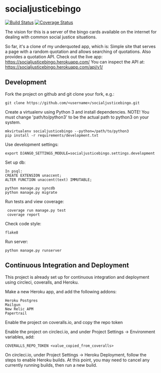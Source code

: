 socialjusticebingo
==================

[![Build Status](https://circleci.com/gh/jessamynsmith/socialjusticebingo.svg?style=shield)](https://circleci.com/gh/jessamynsmith/socialjusticebingo)
[![Coverage Status](https://coveralls.io/repos/jessamynsmith/socialjusticebingo/badge.svg?branch=master)](https://coveralls.io/r/jessamynsmith/socialjusticebingo?branch=master)

The vision for this is a server of the bingo cards available on the internet for dealing with
common social justice situations.

So far, it's a clone of my underquoted app, which is:
Simple site that serves a page with a random quotation and allows searching of quotations.
Also provides a quotation API. Check out the live app:
https://socialjusticebingo.herokuapp.com/
You can inspect the API at:
https://socialjusticebingo.herokuapp.com/api/v1/

Development
-----------

Fork the project on github and git clone your fork, e.g.:

    git clone https://github.com/<username>/socialjusticebingo.git

Create a virtualenv using Python 3 and install dependencies. NOTE! You must change 'path/to/python3'
to be the actual path to python3 on your system.

    mkvirtualenv socialjusticebingo --python=/path/to/python3
    pip install -r requirements/development.txt

Use development settings:

    export DJANGO_SETTINGS_MODULE=socialjusticebingo.settings.development

Set up db:
    
    In psql:
    CREATE EXTENSION unaccent;
    ALTER FUNCTION unaccent(text) IMMUTABLE;

    python manage.py syncdb
    python manage.py migrate

Run tests and view coverage:

     coverage run manage.py test
     coverage report

Check code style:

    flake8

Run server:

    python manage.py runserver
    
    
Continuous Integration and Deployment
-------------------------------------

This project is already set up for continuous integration and deployment using circleci, coveralls,
and Heroku.

Make a new Heroku app, and add the following addons:

    Heroku Postgres
	Mailgun
	New Relic APM
	Papertrail

Enable the project on coveralls.io, and copy the repo token

Enable the project on circleci.io, and under Project Settings -> Environment variables, add:

    COVERALLS_REPO_TOKEN <value_copied_from_coveralls>
    
On circleci.io, under Project Settings -> Heroku Deployment, follow the steps to enable
Heroku builds. At this point, you may need to cancel any currently running builds, then run
a new build.
